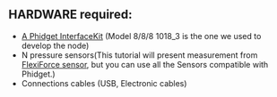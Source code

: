 ## HARDWARE required:

- [A Phidget InterfaceKit](https://www.phidgets.com/?tier=3&catid=2&pcid=1&prodid=18) (Model 8/8/8 1018_3 is the one we used to develop the node)
- N pressure sensors(This tutorial will present measurement from [FlexiForce sensor](https://www.phidgets.com/?tier=3&catid=6&pcid=4&prodid=206), but you can use all the Sensors compatible with Phidget.)
- Connections cables (USB, Electronic cables)
